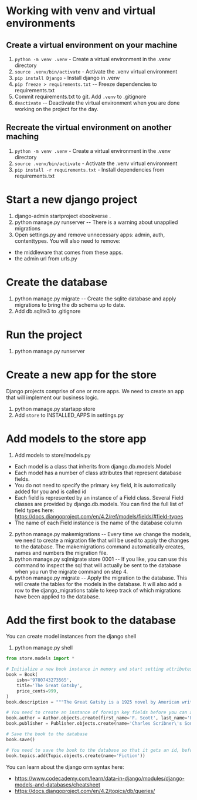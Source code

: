 # Working with venv and virtual environments

## Create a virtual environment on your machine
1. `python -m venv .venv` - Create a virtual environment in the .venv directory
2. `source .venv/bin/activate` - Activate the .venv virtual environment
3. `pip install Django` - Install django in .venv
4. `pip freeze > requirements.txt` -- Freeze dependencies to requirements.txt
5. Commit requirements.txt to git. Add `.venv` to .gitignore
6. `deactivate` -- Deactivate the virtual environment when you are done working on the project for the day.

## Recreate the virtual environment on another maching

1. `python -m venv .venv` - Create a virtual environment in the .venv directory
2. `source .venv/bin/activate` - Activate the .venv virtual environment
3. `pip install -r requirements.txt` - Install dependencies from requirements.txt

# Start a new django project

1. django-admin startproject ebookverse .
2. python manage.py runserver -- There is a warning about unapplied migrations
3. Open settings.py and remove unnecessary apps: admin, auth, contenttypes. You will also need to remove:
- the middleware that comes from these apps.
- the admin url from urls.py

# Create the database

1. python manage.py migrate -- Create the sqlite database and apply migrations to bring the db schema up to date.
2. Add db.sqlite3 to .gitignore

# Run the project

1. python manage.py runserver

# Create a new app for the store

Django projects comprise of one or more apps. We need to create an app that will implement our business logic.

1. python manage.py startapp store
2. Add `store` to INSTALLED_APPS in settings.py

# Add models to the store app

1. Add models to store/models.py
- Each model is a class that inherits from django.db.models.Model
- Each model has a number of class attributes that represent database fields.
- You do not need to specify the primary key field, it is automatically added for you and is called id
- Each field is represented by an instance of a Field class. Several Field classes are provided by django.db.models. You can find the full list of field types here: https://docs.djangoproject.com/en/4.2/ref/models/fields/#field-types
- The name of each Field instance is the name of the database column

2. python manage.py makemigrations -- Every time we change the models, we need to create a migration file that will be used to apply the changes to the database. The makemigrations command automatically creates, names and numbers the migration file.
3. python manage.py sqlmigrate store 0001 -- If you like, you can use this command to inspect the sql that will actually be sent to the database when you run the migrate command on step 4.
4. python manage.py migrate -- Apply the migration to the database. This will create the tables for the models in the database. It will also add a row to the django_migrations table to keep track of which migrations have been applied to the database.

# Add the first book to the database

You can create model instances from the django shell
1. python manage.py shell

```python
from store.models import *

# Initialize a new book instance in memory and start setting attributes
book = Book(
    isbn='9780743273565',
    title='The Great Gatsby',
    price_cents=999,
)
book.description = """The Great Gatsby is a 1925 novel by American writer F. Scott Fitzgerald. Set in the Jazz Age on Long Island, the novel depicts narrator Nick Carraway's interactions with mysterious millionaire Jay Gatsby and Gatsby's obsession to reunite with his former lover, Daisy Buchanan."""

# You need to create an instance of foreign key fields before you can assign it to the book
book.author = Author.objects.create(first_name='F. Scott', last_name='Fitzgerald')
book.publisher = Publisher.objects.create(name='Charles Scribner\'s Sons')

# Save the book to the database
book.save()

# You need to save the book to the database so that it gets an id, before adding many to many relationships
book.topics.add(Topic.objects.create(name='Fiction'))
```

You can learn about the django orm syntax here:
- https://www.codecademy.com/learn/data-in-django/modules/django-models-and-databases/cheatsheet
- https://docs.djangoproject.com/en/4.2/topics/db/queries/
